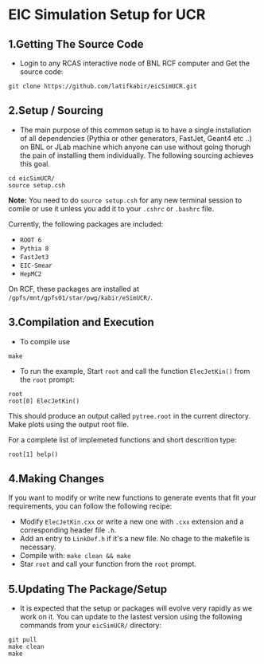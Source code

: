 EIC Simulation Setup for UCR
=============================


1.Getting The Source Code
--------------------------
- Login to any RCAS interactive node of BNL RCF computer and Get the source code: 
```
git clone https://github.com/latifkabir/eicSimUCR.git
```

2.Setup / Sourcing
--------------------

- The main purpose of this common setup is to have a single installation of all dependencies (Pythia or other generators, FastJet, Geant4 etc ..) on BNL or JLab machine which anyone can use without going thorugh the pain of installing them individually. The following sourcing achieves this goal. 

```
cd eicSimUCR/
source setup.csh
```
**Note:** You need to do `source setup.csh` for any new terminal session to comile or use it unless you add it to your `.cshrc` or `.bashrc` file.

Currently, the following packages are included:

- `ROOT 6`
- `Pythia 8`
- `FastJet3`
- `EIC-Smear`
- `HepMC2`

On RCF, these packages are installed at `/gpfs/mnt/gpfs01/star/pwg/kabir/eSimUCR/`.

3.Compilation and Execution
------------------------
- To compile use
```
make
```
- To run the example, Start `root` and call the function `ElecJetKin()` from the `root` prompt:
```
root
root[0] ElecJetKin()
```
This should produce an output called `pytree.root` in the current directory. Make plots using the output root file.

For a complete list of implemeted functions and short descrition type:
```
root[1] help()
```

4.Making Changes
--------------------
If you want to modify or write new functions to generate events that fit your requirements, you can follow the following recipe:

- Modify `ElecJetKin.cxx` or write a new one with `.cxx` extension and a corresponding header file `.h`.
- Add an entry to `LinkDef.h` if it's a new file. No chage to the makefile is necessary.
- Compile with: `make clean && make`
- Star `root` and call your function from the `root` prompt.


5.Updating The Package/Setup
--------------------------------
- It is expected that the setup or packages will evolve very rapidly as we work on it. You can update to the lastest version using the following commands from your `eicSimUCR/` directory:

```
git pull
make clean
make
```
